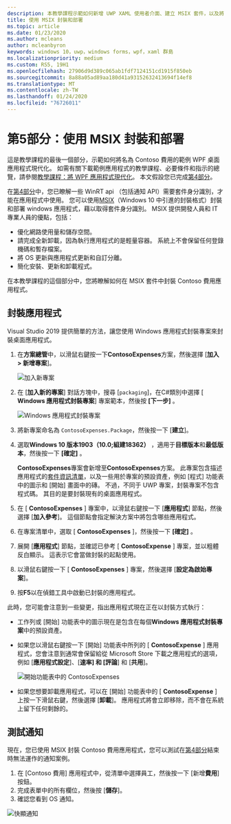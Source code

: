 ```yaml
---
description: 本教學課程示範如何新增 UWP XAML 使用者介面、建立 MSIX 套件，以及將其他現代化元件併入您的 WPF 應用程式中。
title: 使用 MSIX 封裝和部署
ms.topic: article
ms.date: 01/23/2020
ms.author: mcleans
author: mcleanbyron
keywords: windows 10，uwp，windows forms，wpf，xaml 群島
ms.localizationpriority: medium
ms.custom: RS5, 19H1
ms.openlocfilehash: 27906d9d389c065ab1fdf7124151cd1915f850eb
ms.sourcegitcommit: 8a88a05ad89aa180d41a93152632413694f14ef8
ms.translationtype: MT
ms.contentlocale: zh-TW
ms.lasthandoff: 01/24/2020
ms.locfileid: "76726011"
---
```

# <a name="part-5-package-and-deploy-with-msix"></a>第5部分：使用 MSIX 封裝和部署

這是教學課程的最後一個部分，示範如何將名為 Contoso 費用的範例 WPF 桌面應用程式現代化。 如需有關下載範例應用程式的教學課程、必要條件和指示的總覽，請參閱[教學課程：將 WPF 應用程式現代化](modernize-wpf-tutorial.md)。 本文假設您已完成[第4部分](modernize-wpf-tutorial-4.md)。

在[第4部分](modernize-wpf-tutorial-4.md)中，您已瞭解一些 WinRT api （包括通知 API）需要套件身分識別，才能在應用程式中使用。 您可以使用[MSIX](https://docs.microsoft.com/windows/msix)（Windows 10 中引進的封裝格式）封裝和部署 windows 應用程式，藉以取得套件身分識別。 MSIX 提供開發人員和 IT 專業人員的優點，包括：

- 優化網路使用量和儲存空間。
- 請完成全新卸載，因為執行應用程式的是輕量容器。 系統上不會保留任何登錄機碼和暫存檔案。
- 將 OS 更新與應用程式更新和自訂分離。
- 簡化安裝、更新和卸載程式。

在本教學課程的這個部分中，您將瞭解如何在 MSIX 套件中封裝 Contoso 費用應用程式。

## <a name="package-the-application"></a>封裝應用程式

Visual Studio 2019 提供簡單的方法，讓您使用 Windows 應用程式封裝專案來封裝桌面應用程式。 

1. 在**方案總管**中，以滑鼠右鍵按一下**ContosoExpenses**方案，然後選擇 [**加入 > 新增專案**]。

    ![加入新專案](images/wpf-modernize-tutorial/AddNewProject.png)

3. 在 [**加入新的專案**] 對話方塊中，搜尋 [`packaging`]，在C#類別中選擇 [ **Windows 應用程式封裝專案**] 專案範本，然後按 **[下一步]** 。

    ![Windows 應用程式封裝專案](images/wpf-modernize-tutorial/WAP.png)

4. 將新專案命名為 `ContosoExpenses.Package`，然後按一下 [**建立**]。

5. 選取**Windows 10 版本1903（10.0;組建18362）** ，適用于**目標版本**和**最低版本**，然後按一下 **[確定]** 。

    **ContosoExpenses**專案會新增至**ContosoExpenses**方案。 此專案包含描述應用程式的[套件資訊清單](https://docs.microsoft.com/uwp/schemas/appxpackage/uapmanifestschema/schema-root)，以及一些用於專案的預設資產，例如 [程式] 功能表中的圖示和 [開始] 畫面中的磚。 不過，不同于 UWP 專案，封裝專案不包含程式碼。 其目的是要封裝現有的桌面應用程式。

6. 在 [ **ContosoExpenses** ] 專案中，以滑鼠右鍵按一下 [**應用程式**] 節點，然後選擇 [**加入參考**]。 這個節點會指定解決方案中將包含哪些應用程式。

6. 在專案清單中，選取 [ **ContosoExpenses** ]，然後按一下 **[確定]** 。

7. 展開 [**應用程式**] 節點，並確認已參考 [ **ContosoExpense** ] 專案，並以粗體反白顯示。 這表示它會當做封裝的起點使用。

8. 以滑鼠右鍵按一下 [ **ContosoExpenses** ] 專案，然後選擇 [**設定為啟始專案**]。

9. 按**F5**以在偵錯工具中啟動已封裝的應用程式。

此時，您可能會注意到一些變更，指出應用程式現在正在以封裝方式執行：

- 工作列或 [開始] 功能表中的圖示現在是包含在每個**Windows 應用程式封裝專案**中的預設資產。
- 如果您以滑鼠右鍵按一下 [開始] 功能表中所列的 [ **ContosoExpense** ] 應用程式，您會注意到通常會保留給從 Microsoft Store 下載之應用程式的選項，例如 [**應用程式設定**]、[**速率] 和 [評論**] 和 [**共用**]。

    ![開始功能表中的 ContosoExpenses](images/wpf-modernize-tutorial/StartMenu.png)

- 如果您想要卸載應用程式，可以在 [開始] 功能表中的 [ **ContosoExpense** ] 上按一下滑鼠右鍵，然後選擇 [**卸載**]。 應用程式將會立即移除，而不會在系統上留下任何剩餘的。

## <a name="test-the-notification"></a>測試通知

現在，您已使用 MSIX 封裝 Contoso 費用應用程式，您可以測試在[第4部分](modernize-wpf-tutorial-4.md)結束時無法運作的通知案例。

1. 在 [Contoso 費用] 應用程式中，從清單中選擇員工，然後按一下 [新增**費用**] 按鈕。
2. 完成表單中的所有欄位，然後按 [**儲存**]。
3. 確認您看到 OS 通知。

![快顯通知](images/wpf-modernize-tutorial/ToastNotification.png)
